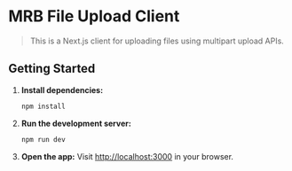 
# MRB File Upload Client

>This is a Next.js client for uploading files using multipart upload APIs.

## Getting Started

1. **Install dependencies:**
   ```bash
   npm install
   ```

2. **Run the development server:**
   ```bash
   npm run dev
   ```

3. **Open the app:**
   Visit [http://localhost:3000](http://localhost:3000) in your browser.